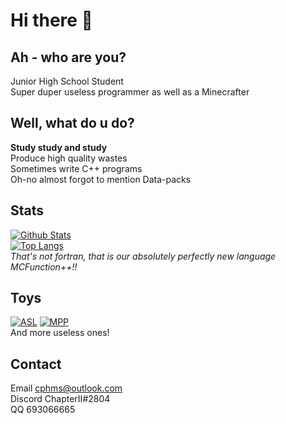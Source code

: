 # Hi there 👋

Ah - who are you?
---
Junior High School Student  
Super duper useless programmer as well as a Minecrafter  

Well, what do u do?
---
__Study study and study__  
Produce high quality wastes  
Sometimes write C++ programs  
Oh-no almost forgot to mention Data-packs  

Stats
---
[![Github Stats](https://github-readme-stats.vercel.app/api?username=Untitled&show_icons=true&title_color=ff66ff&text_color=ffccff&icon_color=ffb3ff)](https://github.com/Untitled/)  
[![Top Langs](https://github-readme-stats.vercel.app/api/top-langs/?username=Untitled&layout=compact&title_color=ff66ff&text_color=ff44ff)](https://github.com/Untitled/)  
*That's not fortran, that is our absolutely perfectly new language MCFunction++!!*

Toys
---
[![ASL](https://github-readme-stats.vercel.app/api/pin/?username=VoidCreatureWorkShop&repo=Ashtarya-s-Light&show_owner=true)](https://github.com/VoidCreatureWorkShop/Ashtarya-s-Light)
[![MPP](https://github-readme-stats.vercel.app/api/pin/?username=Untitled&repo=MCFunctionPlusPlus)](https://github.com/Untitled/MCFunctionPlusPlus)  
And more useless ones!

Contact
---
Email cphms@outlook.com  
Discord ChapterII#2804  
QQ 693066665  
